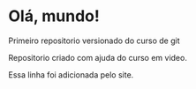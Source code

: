 # Olá, mundo!
 Primeiro repositorio versionado do curso de git

 Repositorio criado com ajuda do curso em video. 
 
 Essa linha foi adicionada pelo site. 
